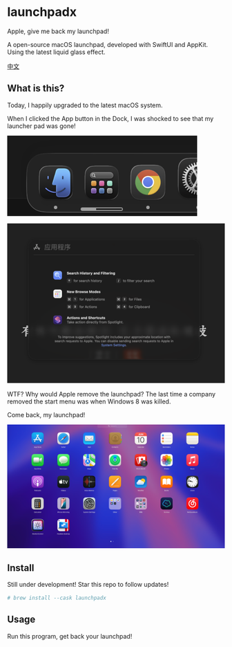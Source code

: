 # launchpadx

Apple, give me back my launchpad!

A open-source macOS launchpad, developed with SwiftUI and AppKit. Using the latest liquid glass effect.

[中文](./README_zh.md)

## What is this?

Today, I happily upgraded to the latest macOS system.

When I clicked the App button in the Dock, I was shocked to see that my launcher pad was gone!

![Dock](./images/dock.png)

![Spotlight](./images/spotlight.png)

WTF? Why would Apple remove the launchpad? The last time a company removed the start menu was when Windows 8 was killed.

Come back, my launchpad!

![Launchpad](./images/launchpad.jpg)

## Install

Still under development! Star this repo to follow updates!
```bash
# brew install --cask launchpadx
```

## Usage

Run this program, get back your launchpad!
